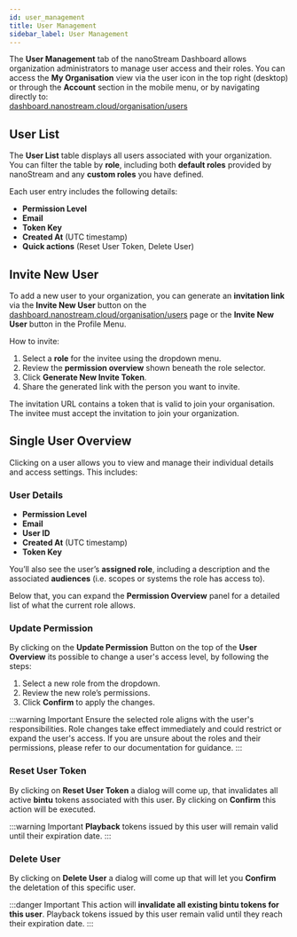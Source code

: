 ```yaml
---
id: user_management
title: User Management
sidebar_label: User Management
---
```


The **User Management** tab of the nanoStream Dashboard allows organization administrators to manage user access and their roles. You can access the **My Organisation** view via the user icon in the top right (desktop) or through the **Account** section in the mobile menu, or by navigating directly to:  
[dashboard.nanostream.cloud/organisation/users](https://dashboard.nanostream.cloud/organisation/users)

## User List

The **User List** table displays all users associated with your organization.  
You can filter the table by **role**, including both **default roles** provided by nanoStream and any **custom roles** you have defined.

Each user entry includes the following details:

- **Permission Level**
- **Email**
- **Token Key**
- **Created At** (UTC timestamp)
- **Quick actions** (Reset User Token, Delete User)

## Invite New User

To add a new user to your organization, you can generate an **invitation link** via the **Invite New User** button on the [dashboard.nanostream.cloud/organisation/users](https://dashboard.nanostream.cloud/organisation/users) page or the **Invite New User** button in the Profile Menu.

How to invite:

1. Select a **role** for the invitee using the dropdown menu.
2. Review the **permission overview** shown beneath the role selector.
3. Click **Generate New Invite Token**.
4. Share the generated link with the person you want to invite.

The invitation URL contains a token that is valid to join your organisation. The invitee must accept the invitation to join your organization.

## Single User Overview

Clicking on a user allows you to view and manage their individual details and access settings. This includes:

### User Details 
- **Permission Level**
- **Email**
- **User ID**
- **Created At** (UTC timestamp)
- **Token Key**

You’ll also see the user’s **assigned role**, including a description and the associated **audiences** (i.e. scopes or systems the role has access to).

Below that, you can expand the **Permission Overview** panel for a detailed list of what the current role allows.

### Update Permission

By clicking on the **Update Permission** Button on the top of the **User Overview** its possible to change a user's access level, by following the steps:

1. Select a new role from the dropdown.
2. Review the new role’s permissions.
3. Click **Confirm** to apply the changes.

:::warning Important
Ensure the selected role aligns with the user's responsibilities. Role changes take effect immediately and could restrict or expand the user's access. If you are unsure about the roles and their permissions, please refer to our documentation for guidance.
:::

### Reset User Token

By clicking on **Reset User Token** a dialog will come up, that invalidates all active **bintu** tokens associated with this user. By clicking on **Confirm** this action will be executed.

:::warning Important
**Playback** tokens issued by this user will remain valid until their expiration date.
:::

### Delete User

By clicking on **Delete User** a dialog will come up that will let you **Confirm** the deletation of this specific user.

:::danger Important
This action will **invalidate all existing bintu tokens for this user**.
Playback tokens issued by this user remain valid until they reach their expiration date.
:::